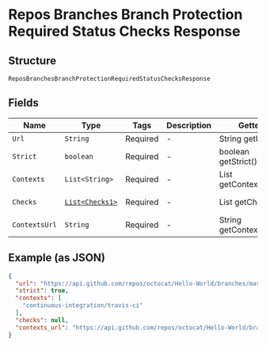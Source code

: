 
# Repos Branches Branch Protection Required Status Checks Response

## Structure

`ReposBranchesBranchProtectionRequiredStatusChecksResponse`

## Fields

| Name | Type | Tags | Description | Getter | Setter |
|  --- | --- | --- | --- | --- | --- |
| `Url` | `String` | Required | - | String getUrl() | setUrl(String url) |
| `Strict` | `boolean` | Required | - | boolean getStrict() | setStrict(boolean strict) |
| `Contexts` | `List<String>` | Required | - | List<String> getContexts() | setContexts(List<String> contexts) |
| `Checks` | [`List<Checks1>`](../../doc/models/checks-1.md) | Required | - | List<Checks1> getChecks() | setChecks(List<Checks1> checks) |
| `ContextsUrl` | `String` | Required | - | String getContextsUrl() | setContextsUrl(String contextsUrl) |

## Example (as JSON)

```json
{
  "url": "https://api.github.com/repos/octocat/Hello-World/branches/master/protection/required_status_checks",
  "strict": true,
  "contexts": [
    "continuous-integration/travis-ci"
  ],
  "checks": null,
  "contexts_url": "https://api.github.com/repos/octocat/Hello-World/branches/master/protection/required_status_checks/contexts"
}
```


